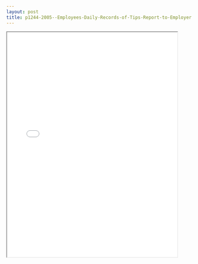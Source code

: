 ```yaml
---
layout: post
title: p1244-2005--Employees-Daily-Records-of-Tips-Report-to-Employer
---
```


<div class="pdf-container">
<iframe src="/ea//_pdf-2-md/p1244-2005--Employees-Daily-Records-of-Tips-Report-to-Employer.pdf" height="600" width="90%" allowFullScreen="true"></iframe>
</div>

